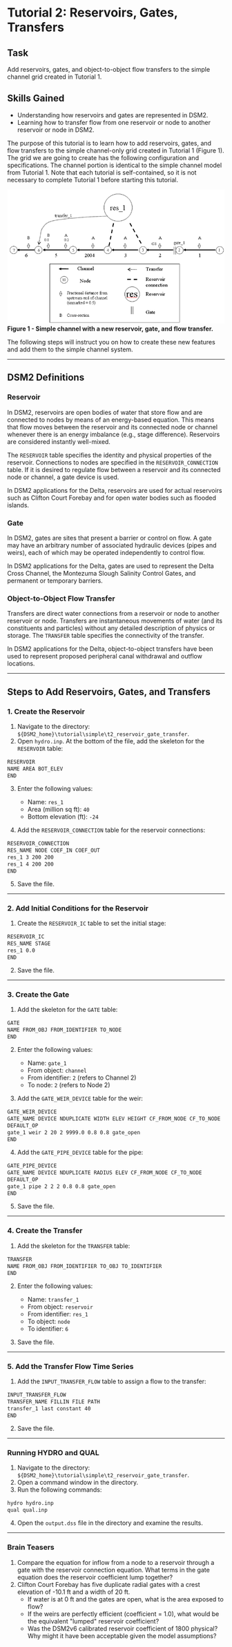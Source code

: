 # Tutorial 2: Reservoirs, Gates, Transfers

## Task

Add reservoirs, gates, and object-to-object flow transfers to the simple channel grid created in Tutorial 1.

## Skills Gained

- Understanding how reservoirs and gates are represented in DSM2.
- Learning how to transfer flow from one reservoir or node to another reservoir or node in DSM2.

The purpose of this tutorial is to learn how to add reservoirs, gates, and flow transfers to the simple channel-only grid created in Tutorial 1 (Figure 1). The grid we are going to create has the following configuration and specifications. The channel portion is identical to the simple channel model from Tutorial 1. Note that each tutorial is self-contained, so it is not necessary to complete Tutorial 1 before starting this tutorial.

![Simple channel with a new reservoir, gate, and flow transfer](../../attachments/Tutorial2_SimpleChannel_ReservoirGateTransfer.png)
**Figure 1 - Simple channel with a new reservoir, gate, and flow transfer.**

The following steps will instruct you on how to create these new features and add them to the simple channel system.

---

## DSM2 Definitions

### Reservoir

In DSM2, reservoirs are open bodies of water that store flow and are connected to nodes by means of an energy-based equation. This means that flow moves between the reservoir and its connected node or channel whenever there is an energy imbalance (e.g., stage difference). Reservoirs are considered instantly well-mixed.

The `RESERVOIR` table specifies the identity and physical properties of the reservoir. Connections to nodes are specified in the `RESERVOIR_CONNECTION` table. If it is desired to regulate flow between a reservoir and its connected node or channel, a gate device is used.

In DSM2 applications for the Delta, reservoirs are used for actual reservoirs such as Clifton Court Forebay and for open water bodies such as flooded islands.

### Gate

In DSM2, gates are sites that present a barrier or control on flow. A gate may have an arbitrary number of associated hydraulic devices (pipes and weirs), each of which may be operated independently to control flow.

In DSM2 applications for the Delta, gates are used to represent the Delta Cross Channel, the Montezuma Slough Salinity Control Gates, and permanent or temporary barriers.

### Object-to-Object Flow Transfer

Transfers are direct water connections from a reservoir or node to another reservoir or node. Transfers are instantaneous movements of water (and its constituents and particles) without any detailed description of physics or storage. The `TRANSFER` table specifies the connectivity of the transfer.

In DSM2 applications for the Delta, object-to-object transfers have been used to represent proposed peripheral canal withdrawal and outflow locations.

---

## Steps to Add Reservoirs, Gates, and Transfers

### 1. Create the Reservoir

1. Navigate to the directory: `${DSM2_home}\tutorial\simple\t2_reservoir_gate_transfer`.
2. Open `hydro.inp`. At the bottom of the file, add the skeleton for the `RESERVOIR` table:

```text
RESERVOIR
NAME AREA BOT_ELEV
END
```

3. Enter the following values:
   - Name: `res_1`
   - Area (million sq ft): `40`
   - Bottom elevation (ft): `-24`

4. Add the `RESERVOIR_CONNECTION` table for the reservoir connections:

```text
RESERVOIR_CONNECTION
RES_NAME NODE COEF_IN COEF_OUT
res_1 3 200 200
res_1 4 200 200
END
```

5. Save the file.

---

### 2. Add Initial Conditions for the Reservoir

1. Create the `RESERVOIR_IC` table to set the initial stage:

```text
RESERVOIR_IC
RES_NAME STAGE
res_1 0.0
END
```

2. Save the file.

---

### 3. Create the Gate

1. Add the skeleton for the `GATE` table:

```text
GATE
NAME FROM_OBJ FROM_IDENTIFIER TO_NODE
END
```

2. Enter the following values:
   - Name: `gate_1`
   - From object: `channel`
   - From identifier: `2` (refers to Channel 2)
   - To node: `2` (refers to Node 2)

3. Add the `GATE_WEIR_DEVICE` table for the weir:

```text
GATE_WEIR_DEVICE
GATE_NAME DEVICE NDUPLICATE WIDTH ELEV HEIGHT CF_FROM_NODE CF_TO_NODE DEFAULT_OP
gate_1 weir 2 20 2 9999.0 0.8 0.8 gate_open
END
```

4. Add the `GATE_PIPE_DEVICE` table for the pipe:

```text
GATE_PIPE_DEVICE
GATE_NAME DEVICE NDUPLICATE RADIUS ELEV CF_FROM_NODE CF_TO_NODE DEFAULT_OP
gate_1 pipe 2 2 2 0.8 0.8 gate_open
END
```

5. Save the file.

---

### 4. Create the Transfer

1. Add the skeleton for the `TRANSFER` table:

```text
TRANSFER
NAME FROM_OBJ FROM_IDENTIFIER TO_OBJ TO_IDENTIFIER
END
```

2. Enter the following values:
   - Name: `transfer_1`
   - From object: `reservoir`
   - From identifier: `res_1`
   - To object: `node`
   - To identifier: `6`

3. Save the file.

---

### 5. Add the Transfer Flow Time Series

1. Add the `INPUT_TRANSFER_FLOW` table to assign a flow to the transfer:

```text
INPUT_TRANSFER_FLOW
TRANSFER_NAME FILLIN FILE PATH
transfer_1 last constant 40
END
```

2. Save the file.

---

### Running HYDRO and QUAL

1. Navigate to the directory: `${DSM2_home}\tutorial\simple\t2_reservoir_gate_transfer`.
2. Open a command window in the directory.
3. Run the following commands:

```text
hydro hydro.inp
qual qual.inp
```

4. Open the `output.dss` file in the directory and examine the results.

---

### Brain Teasers

1. Compare the equation for inflow from a node to a reservoir through a gate with the reservoir connection equation. What terms in the gate equation does the reservoir coefficient lump together?
2. Clifton Court Forebay has five duplicate radial gates with a crest elevation of -10.1 ft and a width of 20 ft.
   - If water is at 0 ft and the gates are open, what is the area exposed to flow?
   - If the weirs are perfectly efficient (coefficient = 1.0), what would be the equivalent "lumped" reservoir coefficient?
   - Was the DSM2v6 calibrated reservoir coefficient of 1800 physical? Why might it have been acceptable given the model assumptions?


